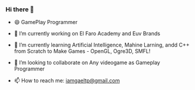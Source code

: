 ### Hi there 👋

- 😄 GamePlay Programmer

- 🔭 I’m currently working on El Faro Academy and Euv Brands
- 🌱 I’m currently learning Artificial Intelligence, Mahine Larning, andd C++ from Scratch to Make Games - OpenGL, Ogre3D, SMFL!
- 👯 I’m looking to collaborate on Any videogame as Gameplay Programmer
- 📫 How to reach me: iamgaeltp@gmail.com

